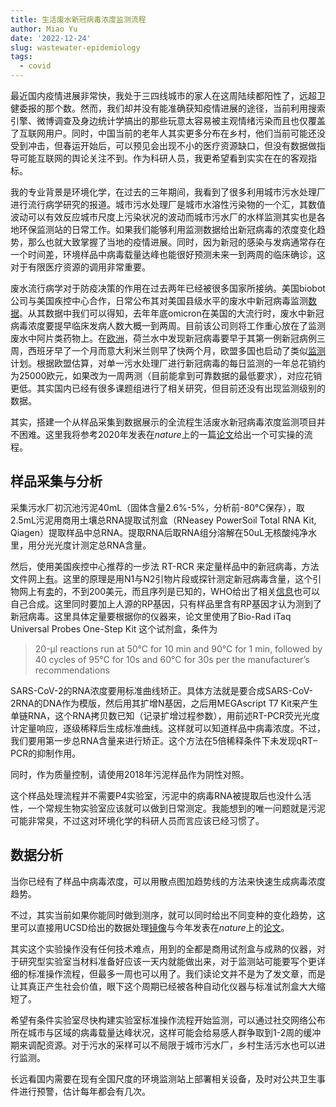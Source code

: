 ```yaml
---
title: 生活废水新冠病毒浓度监测流程
author: Miao Yu
date: '2022-12-24'
slug: wastewater-epidemiology
tags:
  - covid
---
```


最近国内疫情进展非常快，我处于三四线城市的家人在这周陆续都阳性了，远超卫健委报的那个数。然而，我们却并没有能准确获知疫情进展的途径，当前利用搜索引擎、微博调查及身边统计学搞出的那些玩意太容易被主观情绪污染而且也仅覆盖了互联网用户。同时，中国当前的老年人其实更多分布在乡村，他们当前可能还没受到冲击，但春运开始后，可以预见会出现不小的医疗资源缺口，但没有数据做指导可能互联网的舆论关注不到。作为科研人员，我更希望看到实实在在的客观指标。

我的专业背景是环境化学，在过去的三年期间，我看到了很多利用城市污水处理厂进行流行病学研究的报道。城市污水处理厂是城市水溶性污染物的一个汇，其数值波动可以有效反应城市尺度上污染状况的波动而城市污水厂的水样监测其实也是各地环保监测站的日常工作。如果我们能够利用监测数据给出新冠病毒的浓度变化趋势，那么也就大致掌握了当地的疫情进展。同时，因为新冠的感染与发病通常存在一个时间差，环境样品中病毒载量达峰也能很好预测未来一到两周的临床确诊，这对于有限医疗资源的调用非常重要。

废水流行病学对于防疫决策的作用在过去两年已经被很多国家所接纳。美国biobot公司与美国疾控中心合作，日常公布其对美国县级水平的废水中新冠病毒监测[数据](https://biobot.io/data/)。从其数据中我们可以得知，去年年底omicron在美国的大流行时，废水中新冠病毒浓度要提早临床发病人数大概一到两周。目前该公司则将工作重心放在了监测废水中阿片类药物上。在[欧洲](https://ec.europa.eu/environment/water/water-urbanwaste/info/pdf/Waste%20Waters%20and%20Covid%2019%20MEMO.pdf)，荷兰水中发现新冠病毒要早于其第一例新冠病例三周，西班牙早了一个月而意大利米兰则早了快两个月，欧盟多国也启动了类似[监测](https://www.eureau.org/resources/news/529-monitoring-covid-19-in-waste-water)计划。根据欧盟估算，对单一污水处理厂进行新冠病毒的每日监测的一年总花销约为25000欧元，如果改为一周两测（目前能拿到可靠数据的最低要求），对应花销更低。其实国内已经有很多课题组进行了相关研究，但目前还没有出现监测级别的数据。

其实，搭建一个从样品采集到数据展示的全流程生活废水新冠病毒浓度监测项目并不困难。这里我将参考2020年发表在*nature*上的一篇[论文](https://www.ncbi.nlm.nih.gov/pmc/articles/PMC8325066/)给出一个可实操的流程。

## 样品采集与分析

采集污水厂初沉池污泥40mL（固体含量2.6%-5%，分析前-80°C保存），取2.5mL污泥用商用土壤总RNA提取试剂盒（RNeasey PowerSoil Total RNA Kit, Qiagen）提取样品中总RNA。提取RNA后取RNA组分溶解在50uL无核酸纯净水里，用分光光度计测定总RNA含量。

然后，使用美国疾控中心推荐的一步法 RT-RCR 来定量样品中的新冠病毒，方法文件网上[有](https://www.fda.gov/media/134922/download?fbclid=IwAR1DdEweazD3ixmrpZMc07VXM0_n1qx455rGV7E0fAEcA1QZf3Peh0Qxypo)。这里的原理是用N1与N2引物片段或探针测定新冠病毒含量，这个引物网上有[卖](https://www.idtdna.com/pages/landing/coronavirus-research-reagents/cdc-assays)的，不到200美元，而且序列是已知的，WHO给出了相关[信息](https://www.who.int/docs/default-source/coronaviruse/whoinhouseassays.pdf)也可以自己合成。这里同时要加上人源的RP基因，只有样品里含有RP基因才认为测到了新冠病毒。这里具体定量要根据你的仪器来，论文里使用了Bio-Rad iTaq Universal Probes One-Step Kit 这个试剂盒，条件为

> 20-µl reactions run at 50°C for 10 min and 90°C for 1 min, followed by 40 cycles of 95°C for 10s and 60°C for 30s per the manufacturer’s recommendations

SARS-CoV-2的RNA浓度要用标准曲线矫正。具体方法就是要合成SARS-CoV-2RNA的DNA作为模版，然后用其扩增N基因，之后用MEGAscript T7 Kit来产生单链RNA，这个RNA拷贝数已知（记录扩增过程参数），用前述RT-PCR荧光光度计定量响应，逐级稀释后生成标准曲线。这样就可以知道样品中病毒浓度。不过，我们要用第一步总RNA含量来进行矫正。这个方法在5倍稀释条件下未发现qRT–PCR的抑制作用。

同时，作为质量控制，请使用2018年污泥样品作为阴性对照。

这个样品处理流程并不需要P4实验室，污泥中的病毒RNA被提取后也没什么活性，一个常规生物实验室应该就可以做到日常测定。我能想到的唯一问题就是污泥可能非常臭，不过这对环境化学的科研人员而言应该已经习惯了。

## 数据分析

当你已经有了样品中病毒浓度，可以用散点图加趋势线的方法来快速生成病毒浓度趋势。

不过，其实当前如果你能同时做到测序，就可以同时给出不同变种的变化趋势，这里可以直接用UCSD给出的数据处理[镜像](https://github.com/ucsd-ccbb/C-VIEW)与今年发表在*nature*上的[论文](https://pubmed.ncbi.nlm.nih.gov/35798029/)。

其实这个实验操作没有任何技术难点，用到的全都是商用试剂盒与成熟的仪器，对于研究型实验室当材料准备好应该一天内就能做出来，对于监测站可能要写个更详细的标准操作流程，但最多一周也可以用了。我们读论文并不是为了发文章，而是让其真正产生社会价值，眼下这个周期已经被各种自动化仪器与标准试剂盒大大缩短了。

希望有条件实验室尽快构建实验室标准操作流程开始监测，可以通过社交网络公布所在城市与区域的病毒载量达峰状况，这样可能会给易感人群争取到1-2周的缓冲期来调配资源。对于污水的采样可以不局限于城市污水厂，乡村生活污水也可以进行监测。

长远看国内需要在现有全国尺度的环境监测站上部署相关设备，及时对公共卫生事件进行预警，估计每年都会有几次。
